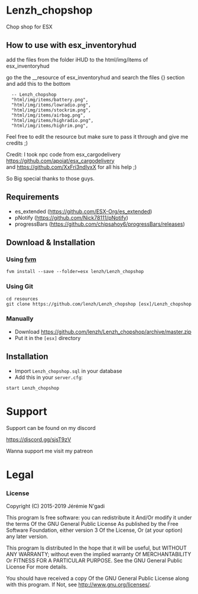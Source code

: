 # Lenzh_chopshop
Chop shop for ESX


## How to use with esx_inventoryhud

add the files from the folder iHUD to the html/img/items of esx_inventoryhud

go the the __resource of esx_inventoryhud and search the files {} section and add this to the bottom
```
  -- Lenzh_chopshop
  "html/img/items/battery.png",
  "html/img/items/lowradio.png",
  "html/img/items/stockrim.png",
  "html/img/items/airbag.png",
  "html/img/items/highradio.png",
  "html/img/items/highrim.png",
```

Feel free to edit the resource but make sure to pass it through and give me credits ;)  

Credit:
I took npc code from esx_cargodelivery  
https://github.com/apoiat/esx_cargodelivery  
and https://github.com/XxFri3ndlyxX for all his help ;)  

So Big special thanks to those guys.  

## Requirements
- es_extended (https://github.com/ESX-Org/es_extended)
- pNotify (https://github.com/Nick78111/pNotify)
- progressBars (https://github.com/chipsahoy6/progressBars/releases)

## Download & Installation

### Using [fvm](https://github.com/qlaffont/fvm-installer)
```
fvm install --save --folder=esx lenzh/Lenzh_chopshop
```

### Using Git
```
cd resources
git clone https://github.com/lenzh/Lenzh_chopshop [esx]/Lenzh_chopshop
```

### Manually
- Download https://github.com/lenzh/Lenzh_chopshop/archive/master.zip
- Put it in the `[esx]` directory

## Installation
- Import `Lenzh_chopshop.sql` in your database
- Add this in your `server.cfg`:

```
start Lenzh_chopshop
```


# Support
Support can be found on my discord

https://discord.gg/sjsT9zV

Wanna support me visit my patreon
# Legal
### License

Copyright (C) 2015-2019 Jérémie N'gadi

This program Is free software: you can redistribute it And/Or modify it under the terms Of the GNU General Public License As published by the Free Software Foundation, either version 3 Of the License, Or (at your option) any later version.

This program Is distributed In the hope that it will be useful, but WITHOUT ANY WARRANTY; without even the implied warranty Of MERCHANTABILITY Or FITNESS FOR A PARTICULAR PURPOSE. See the GNU General Public License For more details.

You should have received a copy Of the GNU General Public License along with this program. If Not, see http://www.gnu.org/licenses/.
